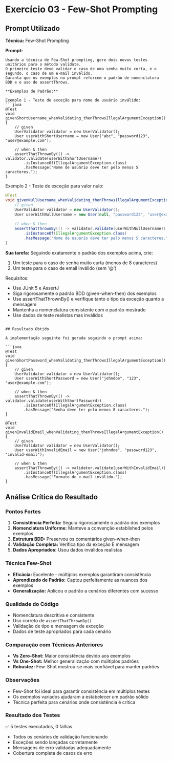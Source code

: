 # Exercício 03 - Few-Shot Prompting

## Prompt Utilizado

**Técnica:** Few-Shot Prompting

**Prompt:**
```
Usando a técnica de Few-Shot prompting, gere dois novos testes unitários para o método validate. 
O primeiro teste deve validar o caso de uma senha muito curta, e o segundo, o caso de um e-mail inválido. 
Garanta que os exemplos no prompt reforcem o padrão de nomenclatura BDD e o uso de assertThrows.

**Exemplos de Padrão:**

Exemplo 1 - Teste de exceção para nome de usuário inválido:
```java
@Test
void givenShortUsername_whenValidating_thenThrowsIllegalArgumentException() {
    // given
    UserValidator validator = new UserValidator();
    User userWithShortUsername = new User("abc", "password123", "user@example.com");
    
    // when & then
    assertThatThrownBy(() -> validator.validate(userWithShortUsername))
        .isInstanceOf(IllegalArgumentException.class)
        .hasMessage("Nome de usuário deve ter pelo menos 5 caracteres.");
}
```

Exemplo 2 - Teste de exceção para valor nulo:
```java
@Test
void givenNullUsername_whenValidating_thenThrowsIllegalArgumentException() {
    // given
    UserValidator validator = new UserValidator();
    User userWithNullUsername = new User(null, "password123", "user@example.com");
    
    // when & then
    assertThatThrownBy(() -> validator.validate(userWithNullUsername))
        .isInstanceOf(IllegalArgumentException.class)
        .hasMessage("Nome de usuário deve ter pelo menos 5 caracteres.");
}
```

**Sua tarefa:** Seguindo exatamente o padrão dos exemplos acima, crie:

1. Um teste para o caso de senha muito curta (menos de 8 caracteres)
2. Um teste para o caso de email inválido (sem '@')

Requisitos:
- Use JUnit 5 e AssertJ
- Siga rigorosamente o padrão BDD (given-when-then) dos exemplos
- Use assertThatThrownBy() e verifique tanto o tipo da exceção quanto a mensagem
- Mantenha a nomenclatura consistente com o padrão mostrado
- Use dados de teste realistas mas inválidos
```

## Resultado Obtido

A implementação seguinte foi gerada seguindo o prompt acima:

```java
@Test
void givenShortPassword_whenValidating_thenThrowsIllegalArgumentException() {
    // given
    UserValidator validator = new UserValidator();
    User userWithShortPassword = new User("johndoe", "123", "user@example.com");
    
    // when & then
    assertThatThrownBy(() -> validator.validate(userWithShortPassword))
        .isInstanceOf(IllegalArgumentException.class)
        .hasMessage("Senha deve ter pelo menos 8 caracteres.");
}

@Test
void givenInvalidEmail_whenValidating_thenThrowsIllegalArgumentException() {
    // given
    UserValidator validator = new UserValidator();
    User userWithInvalidEmail = new User("johndoe", "password123", "invalid-email");
    
    // when & then
    assertThatThrownBy(() -> validator.validate(userWithInvalidEmail))
        .isInstanceOf(IllegalArgumentException.class)
        .hasMessage("Formato de e-mail inválido.");
}
```

## Análise Crítica do Resultado

### Pontos Fortes
1. **Consistência Perfeita:** Seguiu rigorosamente o padrão dos exemplos
2. **Nomenclatura Uniforme:** Manteve a convenção established pelos exemplos
3. **Estrutura BDD:** Preservou os comentários given-when-then
4. **Validação Completa:** Verifica tipo da exceção E mensagem
5. **Dados Apropriados:** Usou dados inválidos realistas

### Técnica Few-Shot
- **Eficácia:** Excelente - múltiplos exemplos garantiram consistência
- **Aprendizado de Padrão:** Captou perfeitamente as nuances dos exemplos
- **Generalização:** Aplicou o padrão a cenários diferentes com sucesso

### Qualidade do Código
- Nomenclatura descritiva e consistente
- Uso correto de `assertThatThrownBy()`
- Validação de tipo e mensagem de exceção
- Dados de teste apropriados para cada cenário

### Comparação com Técnicas Anteriores
- **Vs Zero-Shot:** Maior consistência devido aos exemplos
- **Vs One-Shot:** Melhor generalização com múltiplos padrões
- **Robustez:** Few-Shot mostrou-se mais confiável para manter padrões

### Observações
- Few-Shot foi ideal para garantir consistência em múltiplos testes
- Os exemplos variados ajudaram a estabelecer um padrão sólido
- Técnica perfeita para cenários onde consistência é crítica

### Resultado dos Testes
✅ 5 testes executados, 0 falhas
- Todos os cenários de validação funcionando
- Exceções sendo lançadas corretamente
- Mensagens de erro validadas adequadamente
- Cobertura completa de casos de erro